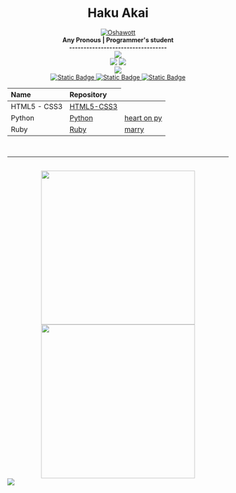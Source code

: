 <h1 align="center">Haku Akai</h1>

<div align="center">
    <a href="https://pokemondb.net/pokedex/oshawott"><img src="https://img.pokemondb.net/sprites/black-white-2/anim/shiny/oshawott.gif" alt="Oshawott"></a> <br>
    <b> Any Pronous | Programmer's student </b> <br>
    <b> ---------------------------------- </b> <br>
    <img src="https://img.shields.io/badge/Scratch-black?style=for-the-badge&logo=Scratch&logoColor=blue" /> <br>
    <img src="https://img.shields.io/badge/HTML5-black?style=for-the-badge&logo=HTML5&logoColor=blue" />
    <img src="https://img.shields.io/badge/CSS3-black?style=for-the-badge&logo=CSS3&logoColor=blue" /> <br>
    <img src="https://img.shields.io/badge/Linux-black?style=for-the-badge&logo=Linux&logoColor=blue" /> 
    <br>
    <a href="https://www.dio.me/users/juhh1956">
        <img alt="Static Badge" src="https://img.shields.io/badge/DIO-blue?style=for-the-badge">
    </a>
    <a href="https://www.linkedin.com/in/hakuakai/">
        <img alt="Static Badge" src="https://img.shields.io/badge/linkedin-blue?style=for-the-badge">
    </a>
    <a href="https://www.canva.com/design/DAFhbIVJ4KY/9t40VDRbjESX_aDW0o78kw/view?utm_content=DAFhbIVJ4KY&utm_campaign=designshare&utm_medium=link&utm_source=publishsharelink">
        <img alt="Static Badge" src="https://img.shields.io/badge/me-blue?style=for-the-badge">
    </a>
    <table>
        <thead>
            <tr align="left">
                <th>Name</th>
                <th>Repository</th>
            </tr>
        </thead>
    <tbody align="left">
        <tr>
            <td>HTML5 - CSS3</td>
            <td>
                <a href="https://github.com/HakuAkai/HTML5-CSS3.git">HTML5-CSS3</a>
            </td>           
        </tr>
        <tr>
            <td>Python</td>
            <td>
                <a href="https://github.com/HakuAkai/Python.git">Python</a>
            </td>
            <td>
                <a href="https://github.com/HakuAkai/heart-on-py.git">heart on py</a>
            </td> 
        </tr>
        <tr>
            <td>Ruby</td>
            <td>
                <a href="https://github.com/HakuAkai/Ruby.git">Ruby</a>
            </td> 
            <td>
                <a href="https://github.com/HakuAkai/marry.git">marry</a>
            </td> 
        </tr>
    </tbody>
    <tfoot></tfoot>
    </table>
</div>
<br>
<hr>
<div align="center" style="display: inline-block"><br>
    <img width="350" src="https://github-readme-stats.vercel.app/api/top-langs/?username=hakuakai&layout=compact&theme=transparent&hide_border=true"/>
    <img width="350" src="https://github-readme-stats.vercel.app/api?username=hakuakai&count_private=true&layout=compact&theme=transparent&hide_border=true"/> 
</div>
<br>
<div align="center" style="display: inline-block">
    <img src="https://streak-stats.demolab.com/?user=HakuAkai&theme=transparent&color=blue&background=000&border=0525B3&dates=FFF"/>
</div>



